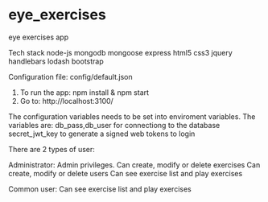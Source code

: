 # eye_exercises
eye exercises app

Tech stack
node-js
mongodb
mongoose
express
html5
css3
jquery
handlebars
lodash
bootstrap

Configuration file: config/default.json

1. To run the app: npm install & npm start
2. Go to: http://localhost:3100/

The configuration variables needs to be set into enviroment variables.
The variables are:
db_pass,db_user for connectiong to the database 
secret_jwt_key to generate a signed web tokens to login

There are 2 types of user:

Administrator: Admin privileges. Can create, modify or delete exercises
Can create, modify or delete users
Can see exercise list and play exercises

Common user: Can see exercise list and play exercises
